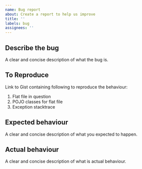 ```yaml
---
name: Bug report
about: Create a report to help us improve
title: ''
labels: bug
assignees: ''
---
```


## Describe the bug
A clear and concise description of what the bug is.

## To Reproduce
Link to Gist containing following to reproduce the behaviour:
1. Flat file in question
1. POJO classes for flat file
1. Exception stacktrace

## Expected behaviour
A clear and concise description of what you expected to happen.

## Actual behaviour
A clear and concise description of what is actual behaviour.
